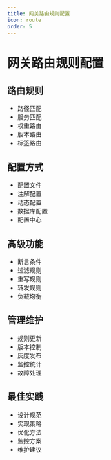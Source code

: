 ```yaml
---
title: 网关路由规则配置
icon: route
order: 5
---
```


# 网关路由规则配置

## 路由规则
- 路径匹配
- 服务匹配
- 权重路由
- 版本路由
- 标签路由

## 配置方式
- 配置文件
- 注解配置
- 动态配置
- 数据库配置
- 配置中心

## 高级功能
- 断言条件
- 过滤规则
- 重写规则
- 转发规则
- 负载均衡

## 管理维护
- 规则更新
- 版本控制
- 灰度发布
- 监控统计
- 故障处理

## 最佳实践
- 设计规范
- 实现策略
- 优化方法
- 监控方案
- 维护建议
